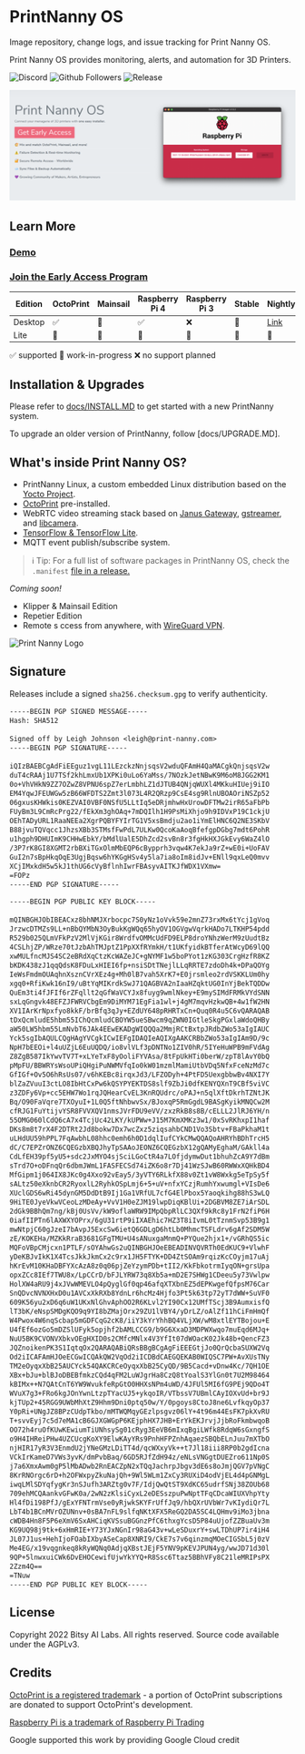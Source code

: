 # PrintNanny OS

Image repository, change logs, and issue tracking for Print Nanny OS.

Print Nanny OS provides monitoring, alerts, and automation for 3D Printers.

![Discord](https://img.shields.io/discord/773452324692688956)
![Github Followers](https://img.shields.io/github/followers/leigh-johnson?style=social)
![Release](https://img.shields.io/github/release-date-pre/bitsy-ai/printnanny-os)

![Print Nanny Header](https://github.com/bitsy-ai/printnanny-os/raw/main/images/header.png)

## Learn More

### [Demo](https://www.print-nanny.com/)
### [Join the Early Access Program](https://www.print-nanny.com/subscriptions/checkout)

| Edition | OctoPrint | Mainsail | Raspberry Pi 4 | Raspberry Pi 3 | Stable                                                                    | Nightly                                                                    |
|---------|-----------|----------|----------------|----------------|---------------------------------------------------------------------------|----------------------------------------------------------------------------|
| Desktop | ✅         | 🚧        | ✅              | ❌              | 🚧 | [Link](https://dl.printnanny.ai/printnanny-os/octoprint-bullseye-arm64/nightly/) |
| Lite    | 🚧         | 🚧        | 🚧              | 🚧              |   🚧                                                                        | 🚧                                                                           | 

✅ supported
🚧 work-in-progress
❌ no support planned

## Installation & Upgrades

Please refer to [docs/INSTALL.MD](docs/INSTALL.MD) to get started with a new PrintNanny system.

To upgrade an older version of PrintNanny, follow [docs/UPGRADE.MD].

## What's inside Print Nanny OS?

* PrintNanny Linux, a custom embedded Linux distribution based on the [Yocto Project](https://www.yoctoproject.org/).
* [OctoPrint](https://octoprint.org/) pre-installed.
* WebRTC video streaming stack based on [Janus Gateway](https://github.com/meetecho/janus-gateway), [gstreamer](https://gstreamer.freedesktop.org/), and [libcamera](https://libcamera.org/).
* [TensorFlow & TensorFlow Lite](https://www.tensorflow.org/).
* MQTT event publish/subscribe system.

> ℹ️ Tip: For a full list of software packages in PrintNanny OS, check the `.manifest` [file in a release.](https://github.com/bitsy-ai/printnanny-os/releases)

_Coming soon!_
* Klipper & Mainsail Edition
* Repetier Edition
* Remote s ccess from anywhere, with [WireGuard VPN](https://www.wireguard.com/).

![Print Nanny Logo](https://github.com/bitsy-ai/octoprint-nanny-plugin/raw/main/docs/images/logo.jpg)

## Signature

Releases include a signed `sha256.checksum.gpg` to verify authenticity.
```
-----BEGIN PGP SIGNED MESSAGE-----
Hash: SHA512

Signed off by Leigh Johnson <leigh@print-nanny.com>
-----BEGIN PGP SIGNATURE-----

iQIzBAEBCgAdFiEEguz1vgL11LEzckzNnjsqsV2wduQFAmH4QaMACgkQnjsqsV2w
duT4cRAAj1U7TSf2khLmxUb1XPKi0uLo6YaMss/7NOzkJetNBwK9M6oM8JGG2KM1
0o+VhVHkN9ZZ7OZwZ8VPNU6spZ7erLmbhLZ1dJTUB4QNjqWUXl4MKkuHIUej9iIO
EM4YqwJFEUWGw5zB66WFDTS2Zmt3l073L4R2QRzp9CsE4sg9RlnUBOAOriNSZp52
06gxusKHWkis0KEZVAI0VBF0NSfU5LLtIq5eDRjmhwHxUrowDFTMw2irR65aFbPb
FUyBm3L9CmRcPrg22/fEkXm3ghOAq+7mDQIlh1H9PsMiXhjo9h9IDVxP19C1ckjU
OEhTADyURL1RaaNEEa2XgrPQBYFYIrTG1V5xsBmdju2ao1iYmElHNC6Q2NE3SKbV
B88jvuTQVqcc1JhzsXBb3STMsfFwPdL7ULKw0QcoKaAoqBfefgpDGbg7mdt6PohR
u1hgph9DHUImK9CHHwEbkY/bMdlUalE5DhZcd2svBn8r3fgHkHXJGkEvy6WaZ4lO
/3P7rK8GI8XGMT2rbBXiTGxOlmMbEQP6cBypprh3vqw4K7ekJa9rZ+wE0i+UoFAV
GuI2n7sBpHkqOqE3UgjBqsw6hYKGgHSv4y5la7ia8oIm8idJv+ENll9qxLeQ0mvv
XCjIMxkdH5w5kJ1thUG6cVyBflnhIwrFBAsyvAITKJfWDX1VXmw=
=FOPz
-----END PGP SIGNATURE-----
```
```
-----BEGIN PGP PUBLIC KEY BLOCK-----

mQINBGHJObIBEACxz8bhNMJXrbocpc7S0yNz1oVvk59e2mnZ73rxMx6tYcj1gVoq
JrzwcDTMZs9LL+nBbQYMbN3OyBukKgWQq65hyOV1OGVgwVqrkHADo7LTKHP54pdd
R529b025QLmVFkPzV2MlVjKGir8WrdfvOMMcUdFD9ELP8droYNhzWerM9zUudtBz
4CSLhjZP/WRze70tJzbAhTMJptZ1PpXXfRYmkH/t1UKfyidkBTferAtWcyD69lQQ
xwMULfncMJS4SC2eBRdXqCtzKcWAZeJC+gNYMF1w5boPYot1zKG303CrgHzfR8KZ
bKDK438zJ1qqQdsK8FDuLxHIEI6fp+nsiSDtTNejlLLqRRTE7zdoDh4k+DPaQOYg
IeWsFmdmOUAqhnXsznCVrXEz4g+Mh0lB7vah5XrK7+E0jrsmleo2rdVSKKLUm0hy
xgq0+RfiKwk16nI9/uBtYqMIKrdkSwJ71QAGBVA2nIaaHZqktUG0InYjBekTQDDw
QuEm3ti4fJFIf6rZFqllt2qGfWaVCYJx8fuyg9wmlNkey+E9mySIMdFRMkVYdSNN
sxLqGngvk48EFZJFWRVCbgEm9DiMYM71EgFia1wl+j4gM7mqvHzkwQB+4w1fW2HN
XV1IArKrNpxfyo8kkF/brBfq3qJy+EZdUY648pRHRTxCn+Quq0R4u5C6vQARAQAB
tDxQcmludE5hbm55IChQcmludCBOYW5ueSBwcm9qZWN0IGtleSkgPGxlaWdoQHBy
aW50LW5hbm55LmNvbT6JAk4EEwEKADgWIQQQa2MmjRCtBxtpJRdbZWo53aIgIAUC
Yck5sgIbAQULCQgHAgYVCgkICwIEFgIDAQIeAQIXgAAKCRBbZWo53aIgIAm9D/9c
NpH7bEEOi+l4uUZjL6EuUQDQ/io8vlVLf3pDNTNo1ZIV0hR/5IYeHuWPB9mFVdAg
Z8ZgB587IkYwvTV7T+xLYeTxF8yOoliFYVAsa/8tFpUkHTi0berW/zpT8lAvY0bQ
pMpFU/BBWRYsWsoUPiQHgiPuNWMVfqIo0kW01mzmlMamiUtbVDq5NfxFceNzMd7c
GfIGf+Ov5O6hRsUs07/v6hKEBc8irqxJd3/LFZODyh+4PtFD5UexgbbwBv4NXI7Y
blZaZVuuI3ctLO8IbHtCxPw6kQSYPYEKTDS8slf9ZbJi0dfKENYQXnT9CBf5viVC
z3ZDFy6Vp+cc5EHW7Wo1rqJQHearCvEL3KnRQUdrc/oPAJ+n5qlXftDkrhTZNtJK
Bq/O90FaVqre7TXOyuI+1L0Q5ftNhbwvSx/BJoxqP5RmGgdL9BASgKyikMNQCw2M
cfRJG1FuYtijvYSR8FVVXQV1nmsJVrFDU9eVV/zxzRkB8s8B/cELLL2JlRJ6YH/n
55OMG060lCdQ6cA7x4TcjUc42LKY/kUPWw+J15M7KmXMKz3w1/0xSvRKhxpI1haf
DKs8m8t7rX4F2DTRt2Jd8bokw7Dx7wcZxz5ziqsahbCND1Vo3Sbtv+FBaPkhaM1t
uLHdUU59hPPL7FqAwbhL08hhc0emh6h0D1dqlIufCYkCMwQQAQoAHRYhBDhTrcH5
dC/C7EPZrONZ6CQEGzbXBQJhyTpSAAoJEONZ6CQEGzbX12gQAMyEghaM/GAkll4a
CdLfEH39pf5yU5+sdc2JxMYO4sjSciLGoCtR4a7LOfjdymwDut1bhuhZcA9Y7dBm
sTrd7O+oDFnqQr6dbmJWmL1FASFECSd74iZK6o8r7Dj41WzSJwB60RWWxXQHkBD4
MfGipm1j064IX8JKc0g4Xxo92vEay5/3yVTY6RLkfX88v0Zt1vW8Wxkg5eTpSy5f
sALtz50eXknbCR2RyoxlL2RyhkOSpLmj6+5+uV+nfxYCzjRumhYxwumgl+VIsDe6
XUclGDS6wRi45dynGM5DdDtB9Ij1Ga1VRfUL7cfG4ElPbox5Yaoqkihg88hS3wLQ
9HiTE0JyeVkwVCeoLzMDeAy+VvV1H0eZJM19lwpDiqKBlUi+2DGBVM8ZE7iArSDL
2dGk9BBhQm7ng/kBj0UsVv/kW9oflaWRW9IMpQbpRlLC3QXf9kRc8y1FrN2fiP6H
0iafIIPTn6lAXWXYOPrx/6gU31rtP9iIXAEhic7HZ3T8iIvmL0tTznmSvp53B9g1
mwNtpjC60gJzeI7bAvpJ5ExcSw6ietQ6GDLgD6htLb0MhmcTSFLdrv6gAf2SDM5W
zE/KOKEHa/MZKkRraB3681GFgTMU+U4sANuxgaMnmQ+PYQue2hjx1+/vGRhQS5ic
MQFoVBpCMjcxn1PTLF/sOYAhwGs2uQINBGHJOeEBEADINVQVRTh0EdKUC9+VlwhF
yDeKBJvIkK1X4TcsJkkJkmCx2c9rx1JH5FTYK+DD4ZtSOAm9rqizKcCOyjm17uAj
hKrEvM10KHaDBFYXcAzA8z0q06pjZeYzymPDb+tII2/KkFbkotrmIyqON+grsUpa
opxZCc8IEf7TWU8x/LpCCrD/bFJLYRW73q8Xb5a+mD2E7SHWg1CDeeu5y73Vwlpw
HolXW4aRU9j4xJVwWMEVLO4pQyglGf0qp46afqXTXbnEZ5dEPKwgefQfpsM76Car
SnQDvcNVNXHxD0u1AVCxXkRXb8YdnLr6hcMz4Hjfo3Pt5k63tp72yT7dWW+SuVF0
609K56yu2xD6q6uW1UKxNlGhvAphOO2R6KLvl2YI90Cx12UMfTScj3B9AumxisfQ
lT3bK/eNspSMDgKQO9q9YI8bZMajOrx29ZU1lVBY4/yDrLZ/oAlZf11hCiFmHmQf
W4Pwox4W6nqScbap5mGDFCqG2cK8/iiY3kYrYhhBQ4VLjXW/wM8xtlEYTBojou+E
U4fEf6ozGo5mDZSlUFyk5opjhf2bAMLCCG9/b9G6XxaD3MDPWXwqo7muEqd6MJq+
NuU5BK9CVONVXbkvOEgHXID0s2CMfcMNlx4V3YfIt07dWOacK02Jk48b+QencFZ3
JQZnoikenPK3S1IqtqOx2QARAQABiQRsBBgBCgAgFiEEEGtjJo0QrQcbaSUXW2Vq
Od2iICAFAmHJOeECGwICQAkQW2VqOd2iICDBdCAEGQEKAB0WIQSC7PW+AvXUsTNy
TM2eOyqxXbB25AUCYck54QAKCRCeOyqxXbB25CyQD/9B5Cacd+vDnw4Kc/7QH1OE
XBx+bJu+blBJoDBEBfmkzCQd4qFM2LuWJgrHa8CzQ8tYoalS3YlGn0t7U2M98464
kBIMx++N7QAtCnT6YW9WvukfeRpGtO0HHXsNPm4uWD/4JFUl5MI6fG9PEj9QDo4T
WVuX7g3+FRo6kgJOnYwnLtzpTYacUJ5+ykqoIR/VTbssV7UBmlCAyIOXvUd+br9J
kjTUp2+45RGG9UWbMhXtZ9Hhm9Dni0ptq50w/Y/0pgoys8CtoJ8ne6LvfkqyOp37
Y0pRi+UNgJZ8BPzCUdpTkbo/mMTWQMqyGEzlpsgvz06lY+4t96m44EsFK7pkXvRU
T+svvEyj7c5d7eMA1cB6GJXGWGpP6KEjphHX7JHB+ErYkEKJrvjJjbRoFkmbwqoB
OO72h4ruOfKUwKEwiumTiUNhsySg01cRyg3EeVB6mIxqBgiLWfk8RdqW6sGxngfS
o9H4IHReiPHw4UZCUcgKoXY9ElwKAyYRs9PnhHFPZnhAqaezSBQbELnJuu7mXTbO
njHIR17yR3V3EnmdU2jYNeGMzLDiTT4d/qcWXxyVk++t7Jl18iii8RP0b2gdIcna
VCkIrKameD7VWs3yvK/dmPvbBaq/6GD5RJfZdH94z/eNLsVNGgtDUEZro611Np0S
j7a6XmxAwm0gP5lMbADwb2RnEACZpN2xTQqJachrpJbgv3dE6s8oJmjQGV7pVNgC
8KrRNOrgc6rD+h2OFWxpyZkuNajQh+9Wl5WLm1ZxCy3RUXiD4odVjEL4d4pGNMgL
iwqLMlSDYqfygKr3nSJufh3ARZtg0v7F/IdjQwQtST9XdKC65udrfSNj38ZOUb68
709ehMCQAankvGFwK0a/2wN2zKlsiCyxL2eDESszpuPwNptTFqCDcaWIUXVhpYty
Hl4fDi198PfJ/gExYFNTrmVse0yRjwkSKYFrUffJq9/hbQXrUVbWr7vKIydiQr7L
LbT4b1BCnMVrOZUNnv+0sBA7nFL9slfqNKtXFX5ReGQ2DA5SC4LQHmv9iMo3jbna
cWDB4Hn8F5P6eXmV6SxAHCiqKVSsuBGGnzPfC6thxgYcsD5P84uUjofZZBuaUv3m
KG9UQ98j9tk+6xHmRIE+Y73YJxNGnIr98aG43v+wLeSDuxrY+swLTDhUP7ir4iH4
JL07J1us+HehIjoFOabIXbyASeCap8XNRI9/CkE7s7v6qinzmqMOeCIGSbL5j0zV
Me4EG/x19vqgnkeq8kRyWQNq0AdjqXBstJEjF5YNV9pKEVJPUN4yg/wwJD71d30l
9QP+5lnwxuiCWk6DvEHOCewifUjwYkYYQ+R8Ssc6Ttaz5BBhVFy8C21leMRIPsPX
2Zzm4Q==
=TNuw
-----END PGP PUBLIC KEY BLOCK-----
```

## License

Copyright 2022 Bitsy AI Labs. All rights reserved. Source code available under the AGPLv3.

## Credits

[OctoPrint is a registered trademark](https://octoprint.org/) - a portion of OctoPrint subscriptions are donated to support OctoPrint's development.

[Raspberry Pi is a trademark of Raspberry Pi Trading](https://www.raspberrypi.com/)

Google supported this work by providing Google Cloud credit

